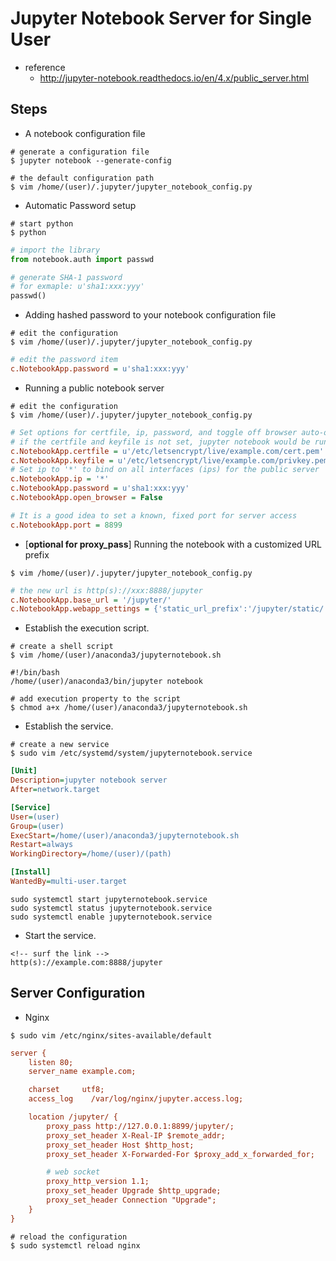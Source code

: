 # Jupyter Notebook Server for Single User



* reference
  *  http://jupyter-notebook.readthedocs.io/en/4.x/public_server.html




## Steps

* A notebook configuration file

```shell
# generate a configuration file
$ jupyter notebook --generate-config

# the default configuration path
$ vim /home/(user)/.jupyter/jupyter_notebook_config.py
```



* Automatic Password setup

```shell
# start python
$ python
```

```python
# import the library
from notebook.auth import passwd

# generate SHA-1 password
# for exmaple: u'sha1:xxx:yyy'
passwd()
```



* Adding hashed password to your notebook configuration file

```shell
# edit the configuration
$ vim /home/(user)/.jupyter/jupyter_notebook_config.py
```

```ini
# edit the password item
c.NotebookApp.password = u'sha1:xxx:yyy'
```



* Running a public notebook server

```shell
# edit the configuration
$ vim /home/(user)/.jupyter/jupyter_notebook_config.py
```

```ini
# Set options for certfile, ip, password, and toggle off browser auto-opening
# if the certfile and keyfile is not set, jupyter notebook would be run over http protocol
c.NotebookApp.certfile = u'/etc/letsencrypt/live/example.com/cert.pem'
c.NotebookApp.keyfile = u'/etc/letsencrypt/live/example.com/privkey.pem'
# Set ip to '*' to bind on all interfaces (ips) for the public server
c.NotebookApp.ip = '*'
c.NotebookApp.password = u'sha1:xxx:yyy'
c.NotebookApp.open_browser = False

# It is a good idea to set a known, fixed port for server access
c.NotebookApp.port = 8899
```



* [**optional for proxy_pass**] Running the notebook with a customized URL prefix

```shell
$ vim /home/(user)/.jupyter/jupyter_notebook_config.py
```

```ini
# the new url is http(s)://xxx:8888/jupyter
c.NotebookApp.base_url = '/jupyter/'
c.NotebookApp.webapp_settings = {'static_url_prefix':'/jupyter/static/'}
```



* Establish the execution script.

```shell
# create a shell script
$ vim /home/(user)/anaconda3/jupyternotebook.sh
```

```shell
#!/bin/bash
/home/(user)/anaconda3/bin/jupyter notebook
```

```shell
# add execution property to the script
$ chmod a+x /home/(user)/anaconda3/jupyternotebook.sh
```



* Establish the service.

```shell
# create a new service
$ sudo vim /etc/systemd/system/jupyternotebook.service
```

```ini
[Unit]
Description=jupyter notebook server
After=network.target

[Service]
User=(user)
Group=(user)
ExecStart=/home/(user)/anaconda3/jupyternotebook.sh
Restart=always
WorkingDirectory=/home/(user)/(path)

[Install]
WantedBy=multi-user.target
```

```shell
sudo systemctl start jupyternotebook.service
sudo systemctl status jupyternotebook.service
sudo systemctl enable jupyternotebook.service
```



* Start the service.

```http
<!-- surf the link -->
http(s)://example.com:8888/jupyter
```



## Server Configuration



* Nginx

```shell
$ sudo vim /etc/nginx/sites-available/default
```

```ini
server {
    listen 80;
    server_name example.com;

    charset     utf8;
    access_log    /var/log/nginx/jupyter.access.log;

    location /jupyter/ {
        proxy_pass http://127.0.0.1:8899/jupyter/;
        proxy_set_header X-Real-IP $remote_addr;
        proxy_set_header Host $http_host;
        proxy_set_header X-Forwarded-For $proxy_add_x_forwarded_for;

        # web socket
        proxy_http_version 1.1;
        proxy_set_header Upgrade $http_upgrade;
        proxy_set_header Connection "Upgrade";
    }
}
```

```shell
# reload the configuration
$ sudo systemctl reload nginx
```



